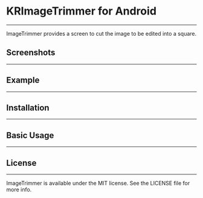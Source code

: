 # KRImageTrimmer for Android
----------

ImageTrimmer provides a screen to cut the image to be edited into a square.

## Screenshots
----------

## Example
----------

## Installation
----------

## Basic Usage
----------

## License
----------

ImageTrimmer is available under the MIT license. See the LICENSE file for more info.
